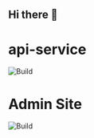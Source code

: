 ## Hi there 👋

# api-service
![Build](https://github.com/rumbledating/api-service/actions/workflows/main_rumbledating-api.yml/badge.svg)

# Admin Site
![Build](https://github.com/rumbledating/admin-site/actions/workflows/main_rumbledating-admin.yml/badge.svg)

<!--

**Here are some ideas to get you started:**

🙋‍♀️ A short introduction - what is your organization all about?
🌈 Contribution guidelines - how can the community get involved?
👩‍💻 Useful resources - where can the community find your docs? Is there anything else the community should know?
🍿 Fun facts - what does your team eat for breakfast?
🧙 Remember, you can do mighty things with the power of [Markdown](https://docs.github.com/github/writing-on-github/getting-started-with-writing-and-formatting-on-github/basic-writing-and-formatting-syntax)
-->
